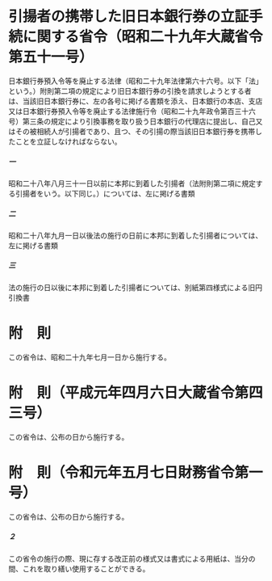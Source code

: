 # 引揚者の携帯した旧日本銀行券の立証手続に関する省令（昭和二十九年大蔵省令第五十一号）
日本銀行券預入令等を廃止する法律（昭和二十九年法律第六十六号。以下「法」という。）附則第二項の規定により旧日本銀行券の引換を請求しようとする者は、当該旧日本銀行券に、左の各号に掲げる書類を添え、日本銀行の本店、支店又は日本銀行券預入令等を廃止する法律施行令（昭和二十九年政令第百三十六号）第三条の規定により引換事務を取り扱う日本銀行の代理店に提出し、自己又はその被相続人が引揚者であり、且つ、その引揚の際当該旧日本銀行券を携帯したことを立証しなければならない。
##### 一
昭和二十八年八月三十一日以前に本邦に到着した引揚者（法附則第二項に規定する引揚者をいう。以下同じ。）については、左に掲げる書類
##### 二
昭和二十八年九月一日以後法の施行の日前に本邦に到着した引揚者については、左に掲げる書類
##### 三
法の施行の日以後に本邦に到着した引揚者については、別紙第四様式による旧円引換書
# 附　則
この省令は、昭和二十九年七月一日から施行する。
# 附　則（平成元年四月六日大蔵省令第四三号）
この省令は、公布の日から施行する。
# 附　則（令和元年五月七日財務省令第一号）
この省令は、公布の日から施行する。
##### ２
この省令の施行の際、現に存する改正前の様式又は書式による用紙は、当分の間、これを取り繕い使用することができる。
